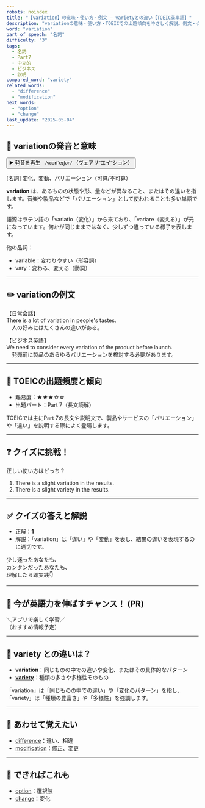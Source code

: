 ```yaml
---
robots: noindex
title: "【variation】の意味・使い方・例文 ― varietyとの違い【TOEIC英単語】"
description: "variationの意味・使い方・TOEICでの出題傾向をやさしく解説。例文・クイズ付きでvarietyとの違いもわかりやすく学べます。"
word: "variation"
part_of_speech: "名詞"
difficulty: "3"
tags:
  - 名詞
  - Part7
  - 中立的
  - ビジネス
  - 説明
compared_word: "variety"
related_words:
  - "difference"
  - "modification"
next_words:
  - "option"
  - "change"
last_update: "2025-05-04"
---
```


## 🔰 variationの発音と意味

<button class="play-audio" onclick="playTTS('variation')">
  <span class="play-audio-main">
    ▶️ 発音を再生　/vɛəriˈeɪʃən/
  </span>
  <span class="play-audio-sub">
    （ヴェアリ"エイ"ション）
  </span>
</button>

[名詞] 変化、変動、バリエーション（可算/不可算）

**variation** は、あるものの状態や形、量などが異なること、またはその違いを指します。音楽や製品などで「バリエーション」として使われることも多い単語です。

語源はラテン語の「variatio（変化）」から来ており、「variare（変える）」が元になっています。何かが同じままではなく、少しずつ違っている様子を表します。

他の品詞：  
- variable：変わりやすい（形容詞）
- vary：変わる、変える（動詞）

---

## ✏️ variationの例文

【日常会話】  
There is a lot of variation in people's tastes.  
　人の好みにはたくさんの違いがある。

【ビジネス英語】  
We need to consider every variation of the product before launch.  
　発売前に製品のあらゆるバリエーションを検討する必要があります。

---

## 🎯 TOEICの出題頻度と傾向

- 難易度：★★★☆☆
- 出題パート：Part 7（長文読解）

TOEICでは主にPart 7の長文や説明文で、製品やサービスの「バリエーション」や「違い」を説明する際によく登場します。

---

## ❓ クイズに挑戦！

正しい使い方はどっち？

1. There is a slight variation in the results.  
2. There is a slight variety in the results.

---

## ✅ クイズの答えと解説

- 正解：**1**
- 解説：「variation」は「違い」や「変動」を表し、結果の違いを表現するのに適切です。

少し迷ったあなたも、  
カンタンだったあなたも、  
理解したら即実践👇️

---

## 🚀 今が英語力を伸ばすチャンス！ (PR)

<div class="info-center">
＼アプリで楽しく学習／<br>  
（おすすめ情報予定）
</div>

---

## 🤔  variety との違いは？

- **variation**：同じものの中での違いや変化、またはその具体的なパターン
- **[variety](/word/variety/)**：種類の多さや多様性そのもの

「variation」は「同じものの中での違い」や「変化のパターン」を指し、「variety」は「種類の豊富さ」や「多様性」を強調します。

---

## 🧩 あわせて覚えたい

- [difference](/word/difference/)：違い、相違
- [modification](/word/modification/)：修正、変更

---

## 📖 できればこれも

- [option](/word/option/)：選択肢
- [change](/word/change/)：変化

<!-- cvid: aid23_bid16 -->
